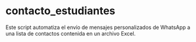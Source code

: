 # contacto_estudiantes
Este script automatiza el envío de mensajes personalizados de WhatsApp a una lista de contactos contenida en un archivo Excel. 
